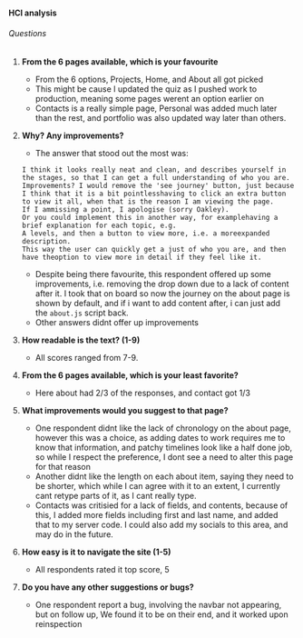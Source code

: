 #### HCI analysis

###### Questions

1. **From the 6 pages available, which is your favourite**
    - From the 6 options, Projects, Home, and About all got picked
    - This might be cause I updated the quiz as I pushed work to production, meaning some pages werent an option earlier on
    - Contacts is a really simple page, Personal was added much later than the rest, and portfolio was also updated way later than others.

2. **Why? Any improvements?** 
    - The answer that stood out the most was:

    ```
    I think it looks really neat and clean, and describes yourself in the stages, so that I can get a full understanding of who you are.
    Improvements? I would remove the 'see journey' button, just because I think that it is a bit pointlesshaving to click an extra button to view it all, when that is the reason I am viewing the page. 
    If I ammissing a point, I apologise (sorry Oakley).
    Or you could implement this in another way, for examplehaving a brief explanation for each topic, e.g. 
    A levels, and then a button to view more, i.e. a moreexpanded description.
    This way the user can quickly get a just of who you are, and then have theoption to view more in detail if they feel like it.
    ```

    - Despite being there favourite, this respondent offered up some improvements, i.e. removing the drop down due to a lack of content after it. I took that on board so now the journey on the about page is shown by default, and if i want to add content after, i can just add the `about.js` script back.
    - Other answers didnt offer up improvements

3. **How readable is the text? (1-9)**
    - All scores ranged from 7-9.

4. **From the 6 pages available, which is your least favorite?**
    - Here about had 2/3 of the responses, and contact got 1/3

5. **What improvements would you suggest to that page?**

    - One respondent didnt like the lack of chronology on the about page, however this was a choice, as adding dates to work requires me to know that information, and patchy timelines look like a half done job, so while I respect the preference, I dont see a need to alter this page for that reason
    - Another didnt like the length on each about item, saying they need to be shorter, which while I can agree with it to an extent, I currently cant retype parts of it, as I cant really type.
    - Contacts was critisied for a lack of fields, and contents, because of this, I added more fields including first and last name, and added that to my server code. I could also add my socials to this area, and may do in the future.

6. **How easy is it to navigate the site (1-5)**
    - All respondents rated it top score, 5

7. **Do you have any other suggestions or bugs?**
    - One respondent report a bug, involving the navbar not appearing, but on follow up, We found it to be on their end, and it worked upon reinspection